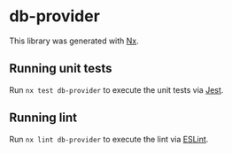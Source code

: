 # db-provider

This library was generated with [Nx](https://nx.dev).

## Running unit tests

Run `nx test db-provider` to execute the unit tests via [Jest](https://jestjs.io).

## Running lint

Run `nx lint db-provider` to execute the lint via [ESLint](https://eslint.org/).
